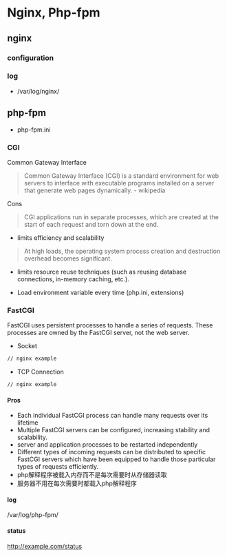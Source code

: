 # Nginx, Php-fpm

## nginx

### configuration

### log

* /var/log/nginx/

## php-fpm

* php-fpm.ini

### CGI

Common Gateway Interface
> Common Gateway Interface (CGI) is a standard environment for web servers to interface with executable programs installed on a server that generate web pages dynamically. - wikipedia

Cons
> CGI applications run in separate processes, which are created at the start of each request and torn down at the end.

* limits efficiency and scalability
> At high loads, the operating system process creation and destruction overhead becomes significant.

* limits resource reuse techniques (such as reusing database connections, in-memory caching, etc.).

* Load environment variable every time (php.ini, extensions)

### FastCGI

FastCGI uses persistent processes to handle a series of requests. These processes are owned by the FastCGI server, not the web server.

* Socket

```bash
// nginx example
```

* TCP Connection

```bash
// nginx example
```

#### Pros

* Each individual FastCGI process can handle many requests over its lifetime
* Multiple FastCGI servers can be configured, increasing stability and scalability.
* server and application processes to be restarted independently
* Different types of incoming requests can be distributed to specific FastCGI servers which have been equipped to handle those particular types of requests efficiently.
* php解释程序被载入内存而不是每次需要时从存储器读取
* 服务器不用在每次需要时都载入php解释程序

#### log

/var/log/php-fpm/

#### status

<http://example.com/status>